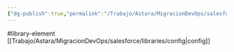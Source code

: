 ```yaml
---
{"dg-publish":true,"permalink":"/Trabajo/Astara/MigracionDevOps/salesforce/libraries/configBackup/"}
---
```



#library-element
[[Trabajo/Astara/MigracionDevOps/salesforce/libraries/config\|config]]
